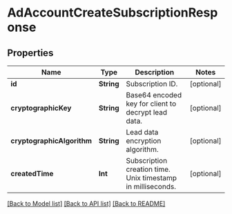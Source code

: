 # AdAccountCreateSubscriptionResponse

## Properties
Name | Type | Description | Notes
------------ | ------------- | ------------- | -------------
**id** | **String** | Subscription ID. | [optional] 
**cryptographicKey** | **String** | Base64 encoded key for client to decrypt lead data. | [optional] 
**cryptographicAlgorithm** | **String** | Lead data encryption algorithm. | [optional] 
**createdTime** | **Int** | Subscription creation time. Unix timestamp in milliseconds. | [optional] 

[[Back to Model list]](../README.md#documentation-for-models) [[Back to API list]](../README.md#documentation-for-api-endpoints) [[Back to README]](../README.md)


